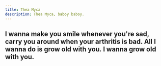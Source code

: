 ```yaml
---
title: Thea Myca
description: Thea Myca, baboy baboy.
---
```




I wanna make you smile whenever you're sad, carry you around when your arthritis is bad. All I wanna do is grow old with you. I wanna grow old with you.
---
